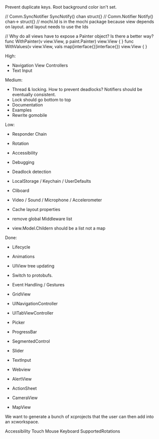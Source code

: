 Prevent duplicate keys.
Root background color isn't set.

// Comm.SyncNotifier SyncNotify() chan struct{}
// Comm.Notifier Notify() chan-> struct{}
// mochi.Id is in the mochi package because view depends on layout. and layout needs to use the Ids

// Why do all views have to expose a Painter object? Is there a better way?
func WithPainter(v view.View, p paint.Painter) view.View {
}
func WithValues(v view.View, vals map[interface{}]interface{}) view.View {
}

High:
* Navigation View Controllers
* Text Input

Medium:
* Thread & locking. How to prevent deadlocks? Notifiers should be eventually consistent.
* Lock should go bottom to top
* Documentation
* Examples
* Rewrite gomobile

Low:
* Responder Chain
* Rotation
* Accessibility
* Debugging
* Deadlock detection
* LocalStorage / Keychain / UserDefaults
* Cliboard
* Video / Sound / Microphone / Accelerometer
* Cache layout properties

* remove global Middleware list
* view.Model.Childern should be a list not a map


Done:
* Lifecycle
* Animations
* UIView tree updating
* Switch to protobufs.
* Event Handling / Gestures

* GridView
* UINavigationController
* UITabViewController
* Picker
* ProgressBar
* SegmentedControl
* Slider
* TextInput
* Webview
* AlertView
* ActionSheet
* CameraView
* MapView
    
We want to generate a bunch of xcprojects that the user can then add into an xcworkspace.

Accessibility
Touch
Mouse
Keyboard
SupportedRotations